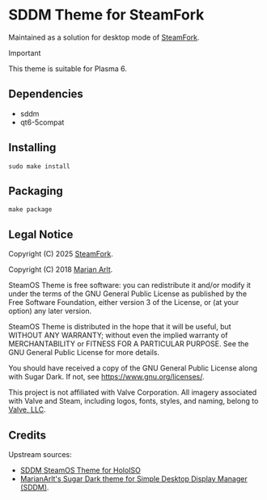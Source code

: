 
# SDDM Theme for SteamFork

Maintained as a solution for desktop mode of [SteamFork](https://github.com/steamfork).

> [!IMPORTANT]
> This theme is suitable for Plasma 6.

## Dependencies
* sddm
* qt6-5compat

## Installing
```
sudo make install
```

## Packaging
```
make package
```

## Legal Notice

Copyright (C) 2025 [SteamFork](https://github.com/SteamFork).

Copyright (C) 2018 [Marian Arlt](https://github.com/MarianArlt).  

SteamOS Theme is free software: you can redistribute it and/or modify it under the terms of the GNU General Public License as published by the Free Software Foundation, either version 3 of the License, or (at your option) any later version.  

SteamOS Theme is distributed in the hope that it will be useful, but WITHOUT ANY WARRANTY; without even the implied warranty of MERCHANTABILITY or FITNESS FOR A PARTICULAR PURPOSE. See the GNU General Public License for more details.  

You should have received a copy of the GNU General Public License along with Sugar Dark. If not, see <https://www.gnu.org/licenses/>.

This project is not affiliated with Valve Corporation. All imagery associated with Valve and Steam, including logos, fonts, styles, and naming, belong to [Valve, LLC](https://www.valvesoftware.com/en/). 

## Credits
Upstream sources:
* [SDDM SteamOS Theme for HoloISO](https://github.com/JiayuanWen/holoiso-sddm-steamos-theme)
* [MarianArlt's Sugar Dark theme for Simple Desktop Display Manager (SDDM)](https://github.com/MarianArlt/sddm-sugar-dark). 
